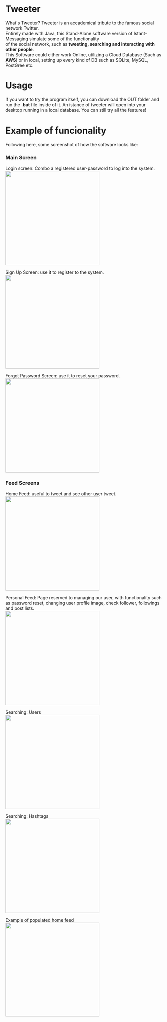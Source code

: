 # Tweeter
What's Tweeter?
Tweeter is an accademical tribute to the famous social network Twitter.<br>
Entirely made with Java, this Stand-Alone software version of Istant-Messaging simulate some of the functionality <br>
of the social network, such as **tweeting, searching and interacting with other people**.<br>
This Software could either work Online, utilizing a Cloud Database (Such as **AWS**) or in local, setting up every kind of DB such as SQLite, MySQL, PostGree etc.<br>

# Usage
If you want to try the program itself, you can download the OUT folder and run the **.bat** file inside of it. An istance of tweeter will open into your desktop running in a local database. You can still try all the features!

# Example of funcionality 
Following here, some screenshot of how the software looks like:

### Main Screen
Login screen: Combo a registered user-password to log into the system. <br>
<img src="https://i.ibb.co/8dWvp76/2.png" width="300">

Sign Up Screen: use it to register to the system.<br>
<img src="https://i.ibb.co/8dWvp76/2.png" width="300">

Forgot Password Screen: use it to reset your password.<br>
<img src="https://i.ibb.co/Yfhzq7g/3.png" width="300">

### Feed Screens
Home Feed: useful to tweet and see other user tweet.<br>
<img src="https://i.ibb.co/WBhHHjY/4.png" width="300">

Personal Feed: Page reserved to managing our user, with functionality such as password reset, changing user profile image, check follower, followings and post lists. <br>
<img src="https://i.ibb.co/g7NSpb0/5.png" width="300">

Searching: Users <br>
<img src="https://i.ibb.co/2PVjjdR/6.png" width="300">

Searching: Hashtags <br>
<img src="https://i.ibb.co/3ypkcb7/7.png" width="300">

Example of populated home feed <br>
<img src="https://i.ibb.co/pzFYNtk/8.png" width="300">







